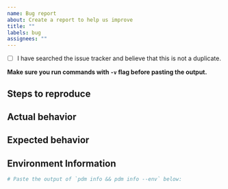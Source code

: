 ```yaml
---
name: Bug report
about: Create a report to help us improve
title: ""
labels: bug
assignees: ""
---
```


- [ ] I have searched the issue tracker and believe that this is not a duplicate.

**Make sure you run commands with `-v` flag before pasting the output.**

## Steps to reproduce

<!--Describe the minimized example of how to reproduce the bug-->

## Actual behavior

<!--A clear and concise description the result of the above steps-->

## Expected behavior

<!--A clear and concise description of what you expected to happen.-->

## Environment Information

```bash
# Paste the output of `pdm info && pdm info --env` below:

```
